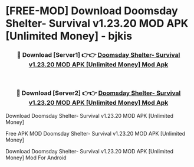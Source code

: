 # [FREE-MOD] Download Doomsday Shelter- Survival v1.23.20 MOD APK [Unlimited Money] - bjkis


<div align="center">
<h3>🔴 Download [Server1] 👉👉 <a href="https://apk-comot.site?title=Doomsday_Shelter-_Survival_v1.23.20_MOD_APK_[Unlimited_Money]">Doomsday Shelter- Survival v1.23.20 MOD APK [Unlimited Money] Mod Apk</a></h3><br>

<h3>🔴 Download [Server2] 👉👉 <a href="https://apk-comot.site?title=Doomsday_Shelter-_Survival_v1.23.20_MOD_APK_[Unlimited_Money]">Doomsday Shelter- Survival v1.23.20 MOD APK [Unlimited Money] Mod Apk</a></h3>
</div>



Download Doomsday Shelter- Survival v1.23.20 MOD APK [Unlimited Money] 

Free APK MOD Doomsday Shelter- Survival v1.23.20 MOD APK [Unlimited Money] 

Download Doomsday Shelter- Survival v1.23.20 MOD APK [Unlimited Money] Mod For Android
